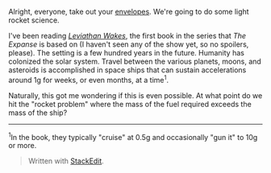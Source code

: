 Alright, everyone, take out your [envelopes](https://en.wikipedia.org/wiki/Back-of-the-envelope_calculation). We're going to do some light rocket science.

I've been reading [*Leviathan Wakes*](https://www.amazon.com/Leviathan-Wakes-James-S-Corey/dp/0316129089), the first book in the series that *The Expanse* is based on (I haven't seen any of the show yet, so no spoilers, please). The setting is a few hundred years in the future. Humanity has colonized the solar system. Travel between the various planets, moons, and asteroids is accomplished in space ships that can sustain accelerations around 1[g](https://en.wikipedia.org/wiki/G-force) for weeks, or even months, at a time<sup>1</sup>.

Naturally, this got me wondering if this is even possible. At what point do we hit the "rocket problem" where the mass of the fuel required exceeds the mass of the ship? 

---
<sup>1</sup>In the book, they typically "cruise" at 0.5g and occasionally "gun it" to 10g or more.

> Written with [StackEdit](https://stackedit.io/).
<!--stackedit_data:
eyJoaXN0b3J5IjpbLTE2ODA2MDU1MjYsLTE2NzcxMzAyODcsMT
U3Nzc3Mjg4NSwxMDg4NTc2MzE0LC05NTI0MTAwMDcsMjA3NDY3
NzYwLDE3Mzg2OTA5NiwtNTgwMDYzOTg5XX0=
-->